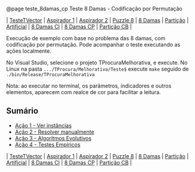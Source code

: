 @page teste_8damas_cp Teste 8 Damas - Codificação por Permutação

| [TesteTVector](teste_tvector.html) | [Aspirador 1](teste_aspirador1.html) | [Aspirador 2](teste_aspirador2.html) | [Puzzle 8](teste_puzzle8.html) | [8 Damas](teste_8damas.html) | [Partição](teste_particao.html) | [Artificial](teste_artificial.html) | [8 Damas CI](teste_8damas_ci.html) | [8 Damas CP](teste_8damas_cp.html) | [Partição CB](teste_particao_cb.html) |


Execução de exemplo com base no problema das 8 damas, com codificação por permutação.
Pode acompanhar o teste executando as ações localmente.

No Visual Studio, selecione o projeto TProcuraMelhorativa, e execute.
No Linux na pasta `.../TProcura/Melhorativa/Teste$` execute `make` seguido de `./bin/Release/TProcuraMelhorativa`

Nota: ao executar no terminal, os parâmetros, indicadores e outros elementos, aparecem com realce de cor para facilitar a leitura.

## Sumário

- [Ação 1 - Ver instâncias](#8damas-cp1)
- [Ação 2 - Resolver manualmente](#8damas-cp2)
- [Ação 3 - Algoritmos Evolutivos](#8damas-cp3)
- [Ação 4 - Testes Empíricos](#8damas-cp6)



| [TesteTVector](teste_tvector.html) | [Aspirador 1](teste_aspirador1.html) | [Aspirador 2](teste_aspirador2.html) | [Puzzle 8](teste_puzzle8.html) | [8 Damas](teste_8damas.html) | [Partição](teste_particao.html) | [Artificial](teste_artificial.html) | [8 Damas CI](teste_8damas_ci.html) | [8 Damas CP](teste_8damas_cp.html) | [Partição CB](teste_particao_cb.html) |
